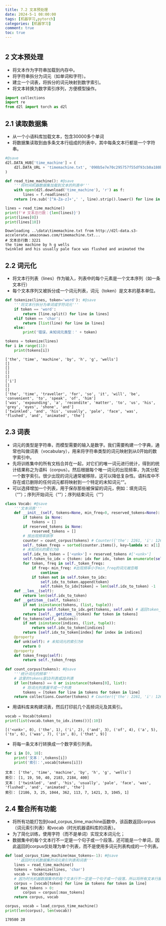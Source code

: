 ```yaml
---
title: 7.2 文本预处理
date: 2024-5-1 08:00:00
tags: [机器学习,pytorch]
categories: [机器学习]
comment: true
toc: true
---
```

#  
<!--more-->

## 2 文本预处理
- 将文本作为字符串加载到内存中。
- 将字符串拆分为词元（如单词和字符）。
- 建立一个词表，将拆分的词元映射到数字索引。
- 将文本转换为数字索引序列，方便模型操作。


```python
import collections
import re
from d2l import torch as d2l
```

## 2.1 读取数据集
- 从一个小语料库加载文本，包含30000多个单词
- 将数据集读取到由多条文本行组成的列表中，其中每条文本行都是一个字符串。


```python
#@save
d2l.DATA_HUB['time_machine'] = (
    d2l.DATA_URL + 'timemachine.txt', '090b5e7e70c295757f55df93cb0a180b9691891a'
)

def read_time_machine(): #@save
    '''将时间机器数据集加载到文本的列表中'''
    with open(d2l.download('time_machine'), 'r') as f:
        lines = f.readlines()
    return [re.sub('[^A-Za-z]+',' ', line).strip().lower() for line in lines] #忽略标点符号和大小写

lines = read_time_machine()
print(f'# 文本总行数：{len(lines)}')
print(lines[0])
print(lines[10])
```

    Downloading ..\data\timemachine.txt from http://d2l-data.s3-accelerate.amazonaws.com/timemachine.txt...
    # 文本总行数：3221
    the time machine by h g wells
    twinkled and his usually pale face was flushed and animated the
    

## 2.2 词元化
- 将文本行列表（lines）作为输入，列表中的每个元素是一个文本序列（如一条文本行）
- 每个文本序列又被拆分成一个词元列表，词元（token）是文本的基本单位。


```python
def tokenize(lines, token='word'): #@save
    '''将文本行拆分为单词或字符词元'''
    if token == 'word':
        return [line.split() for line in lines]
    elif token == 'char':
        return [list(line) for line in lines]
    else:
        print('错误，未知词元类型：' + token)

tokens = tokenize(lines)
for i in range(11):
    print(tokens[i])
```

    ['the', 'time', 'machine', 'by', 'h', 'g', 'wells']
    []
    []
    []
    []
    ['i']
    []
    []
    ['the', 'time', 'traveller', 'for', 'so', 'it', 'will', 'be', 'convenient', 'to', 'speak', 'of', 'him']
    ['was', 'expounding', 'a', 'recondite', 'matter', 'to', 'us', 'his', 'grey', 'eyes', 'shone', 'and']
    ['twinkled', 'and', 'his', 'usually', 'pale', 'face', 'was', 'flushed', 'and', 'animated', 'the']
    

## 2.3 词表
- 词元的类型是字符串，而模型需要的输入是数字。我们需要构建一个字典，通常也叫做词表（vocabulary），用来将字符串类型的词元映射到从0开始的数字索引中。
- 先将训练集中的所有文档合并在一起，对它们的唯一词元进行统计，得到的统计结果称之为语料（corpus）。然后根据每个唯一词元的出现频率，为其分配一个数字索引。很少出现的词元通常被移除，这可以降低复杂性。语料库中不存在或已删除的任何词元都将映射到一个特定的未知词元“<unk>”。
- 可以选择增加一个列表，用于保存那些被保留的词元，例如：填充词元（“<pad>”）；序列开始词元（“<bos>”）；序列结束词元（“<eos>”）


```python
class Vocab: #@save
    '''文本词表'''
    def __init__(self, tokens=None, min_freq=0, reserved_tokens=None):
        if tokens is None:
            tokens = []
        if reserved_tokens is None:
            reserved_tokens = []
        # 按出现频率排序
        counter = count_corpus(tokens) # Counter({'the': 2261, 'i': 1267})
        self._token_freqs = sorted(counter.items(), key=lambda x: x[1], reverse=True) # [('the', 2261), ('i', 1267)]
        # 未知词元的索引为0
        self.idx_to_token = ['<unk>'] + reserved_tokens #['<unk>']
        self.token_to_idx = {token: idx for idx, token in enumerate(self.idx_to_token)} # {'<unk>': 0}
        for token, freq in self._token_freqs:
            if freq< min_freq: #出现频率小于min_freq的词元被忽略
                continue
            if token not in self.token_to_idx:
                self.idx_to_token.append(token)
                self.token_to_idx[token] = len(self.idx_to_token) -1
    def __len__(self):
        return len(self.idx_to_token)
    def __getitem__(self, tokens):
        if not isinstance(tokens, (list, tuple)):
            return self.token_to_idx.get(tokens, self.unk) # 返回token_to_idx[tokens]，无则返回self.unk
        return [self.__getitem__(token) for token in tokens]
    def to_tokens(self, indices):
        if not isinstance(indices, (list, tuple)):
            return self.idx_to_token[indices]
        return [self.idx_to_token[index] for index in indices]
    @property
    def unk(self): # 未知词元的索引为0
        return 0
    @property
    def token_freqs(self):
        return self._token_freqs
    
def count_corpus(tokens): #@save
    '''统计词元的频率'''
    # 这里的tokens是1D列表或2D列表
    if len(tokens) == 0 or isinstance(tokens[0], list):
        # 将词元列表展平成一个列表
        tokens = [token for line in tokens for token in line]
    return collections.Counter(tokens) # Counter({'the': 2261, 'i': 1267})
```

- 用语料库来构建词表，然后打印前几个高频词元及其索引。


```python
vocab = Vocab(tokens)
print(list(vocab.token_to_idx.items())[:10])
```

    [('<unk>', 0), ('the', 1), ('i', 2), ('and', 3), ('of', 4), ('a', 5), ('to', 6), ('was', 7), ('in', 8), ('that', 9)]
    

- 将每一条文本行转换成一个数字索引列表。


```python
for i in [0, 10]:
    print('文本：',tokens[i])
    print('索引：',vocab[tokens[i]])
```

    文本： ['the', 'time', 'machine', 'by', 'h', 'g', 'wells']
    索引： [1, 19, 50, 40, 2183, 2184, 400]
    文本： ['twinkled', 'and', 'his', 'usually', 'pale', 'face', 'was', 'flushed', 'and', 'animated', 'the']
    索引： [2186, 3, 25, 1044, 362, 113, 7, 1421, 3, 1045, 1]
    

## 2.4 整合所有功能
- 将所有功能打包到load_corpus_time_machine函数中，该函数返回corpus（词元索引列表）和vocab（时光机器语料库的词表）。
- 为了简化训练，使用字符（而不是单词）实现文本词元化；
- 数据集中的每个文本行不一定是一个句子或一个段落，还可能是一个单词，因此返回的corpus仅处理为单个列表，而不是使用多词元列表构成的一个列表。


```python
def load_corpus_time_machine(max_tokens=-1): #@save
    '''返回时光机数据集的词元索引列表和词表'''
    lines = read_time_machine()
    tokens = tokenize(lines, 'char')
    vocab = Vocab(tokens)
    # 因为时光机器数据集中的每个文本行不一定是一个句子或一个段落，所以将所有文本行展平到一个列表中
    corpus = [vocab[token] for line in tokens for token in line]
    if max_tokens > 0:
        corpus = corpus[:max_tokens]
    return corpus, vocab

corpus, vocab = load_corpus_time_machine()
print(len(corpus), len(vocab))
```

    170580 28
    
